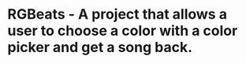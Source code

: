 # RGBeats - A project that allows a user to choose a color with a color picker and get a song back.
